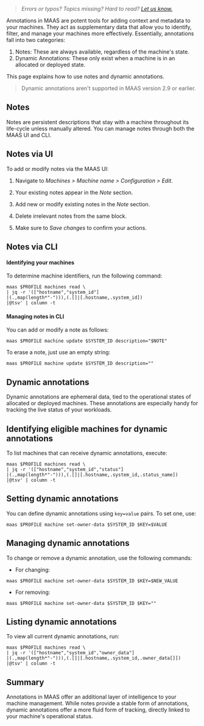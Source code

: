 > *Errors or typos? Topics missing? Hard to read? <a href="https://docs.google.com/forms/d/e/1FAIpQLScIt3ffetkaKW3gDv6FDk7CfUTNYP_HGmqQotSTtj2htKkVBw/viewform?usp=pp_url&entry.1739714854=https://maas.io/docs/annotating-machine-details" target = "_blank">Let us know.</a>*

Annotations in MAAS are potent tools for adding context and metadata to your machines. They act as supplementary data that allow you to identify, filter, and manage your machines more effectively. Essentially, annotations fall into two categories: 

1. Notes: These are always available, regardless of the machine's state.
2. Dynamic Annotations: These only exist when a machine is in an allocated or deployed state.

This page explains how to use notes and dynamic annotations.

> Dynamic annotations aren't supported in MAAS version 2.9 or earlier.

## Notes

Notes are persistent descriptions that stay with a machine throughout its life-cycle unless manually altered. You can manage notes through both the MAAS UI and CLI.

## Notes via UI

To add or modify notes via the MAAS UI:

1. Navigate to *Machines > Machine name > Configuration > Edit*.

2. Your existing notes appear in the *Note* section.

3. Add new or modify existing notes in the *Note* section.

4. Delete irrelevant notes from the same block.

5. Make sure to *Save changes* to confirm your actions.

## Notes via CLI

#### Identifying your machines

To determine machine identifiers, run the following command:

```nohighlight
maas $PROFILE machines read \
| jq -r '(["hostname","system_id"]
|(.,map(length*"-"))),(.[]|[.hostname,.system_id])
|@tsv' | column -t
```

#### Managing notes in CLI

You can add or modify a note as follows:

```nohighlight
maas $PROFILE machine update $SYSTEM_ID description="$NOTE"
```

To erase a note, just use an empty string:

```nohighlight
maas $PROFILE machine update $SYSTEM_ID description=""
```

## Dynamic annotations

Dynamic annotations are ephemeral data, tied to the operational states of allocated or deployed machines. These annotations are especially handy for tracking the live status of your workloads.

## Identifying eligible machines for dynamic annotations

To list machines that can receive dynamic annotations, execute:

```nohighlight
maas $PROFILE machines read \
| jq -r '(["hostname","system_id","status"]
|(.,map(length*"-"))),(.[]|[.hostname,.system_id,.status_name])
|@tsv' | column -t
```

## Setting dynamic annotations

You can define dynamic annotations using `key=value` pairs. To set one, use:

```nohighlight
maas $PROFILE machine set-owner-data $SYSTEM_ID $KEY=$VALUE
```

## Managing dynamic annotations

To change or remove a dynamic annotation, use the following commands:

- For changing: 
```nohighlight
maas $PROFILE machine set-owner-data $SYSTEM_ID $KEY=$NEW_VALUE
```

- For removing: 
```nohighlight
maas $PROFILE machine set-owner-data $SYSTEM_ID $KEY=""
```

## Listing dynamic annotations

To view all current dynamic annotations, run:

```nohighlight
maas $PROFILE machines read \
| jq -r '(["hostname","system_id","owner_data"]
|(.,map(length*"-"))),(.[]|[.hostname,.system_id,.owner_data[]])
|@tsv' | column -t
```

## Summary

Annotations in MAAS offer an additional layer of intelligence to your machine management. While notes provide a stable form of annotations, dynamic annotations offer a more fluid form of tracking, directly linked to your machine's operational status.